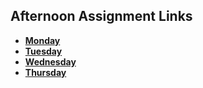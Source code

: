 ## Afternoon Assignment Links

* **[Monday](https://github.com/jarrettcameron03/trivia)**
* **[Tuesday](https://github.com/jarrettcameron03/gregslistAsyncMVC)**
* **[Wednesday](https://github.com/jarrettcameron03/pokedex)**
* **[Thursday](https://github.com/jarrettcameron03/gifted)**
